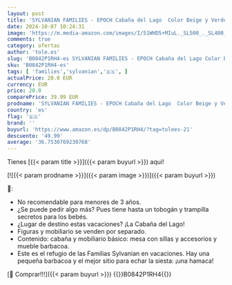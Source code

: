 ```yaml
---
layout: post
title: 'SYLVANIAN FAMILIES - EPOCH Cabaña del Lago  Color Beige y Verde  05451 '
date: 2024-10-07 10:24:31
image: 'https://m.media-amazon.com/images/I/51WHD5+MIuL._SL500_._SL400_.jpg'
comments: true
category: ofertas
author: 'tole.es'
slug: 'B0842P1RH4-es SYLVANIAN FAMILIES - EPOCH Cabaña del Lago Color Beige y...'
sku: 'B0842P1RH4-es'
tags: [ 'families','sylvanian','🇪🇸', ]
actualPrice: 20.0 EUR
currency: EUR
price: 20.0
comparePrice: 39.99 EUR
prodname: 'SYLVANIAN FAMILIES - EPOCH Cabaña del Lago  Color Beige y Verde  05451 '
country: 'es'
flag: '🇪🇸'
brand: ''
buyurl: 'https://www.amazon.es/dp/B0842P1RH4/?tag=tolees-21'
descuento: '49.99'
average: '36.7530769230768'
---
```


Tienes [{{< param title >}}]({{< param buyurl >}}) aqui!

[![{{< param prodname >}}]({{< param image >}})]({{< param buyurl >}})

🔎:

- No recomendable para menores de 3 años.
- ¿Se puede pedir algo más? Pues tiene hasta un tobogán y trampilla secretos para los bebés.
- ¿Lugar de destino estas vacaciones? ¡La Cabaña del Lago!
- Figuras y mobiliario se venden por separado.
- Contenido: cabaña y mobiliario básico: mesa con sillas y accesorios y mueble barbacoa.
- Este es el refugio de las Familias Sylvanian en vacaciones. Hay una pequeña barbacoa y el mejor sitio para echar la siesta: ¡una hamaca!

[🛒 Comprar!!!]({{< param buyurl >}})
{{<world>}}B0842P1RH4{{</world>}}
